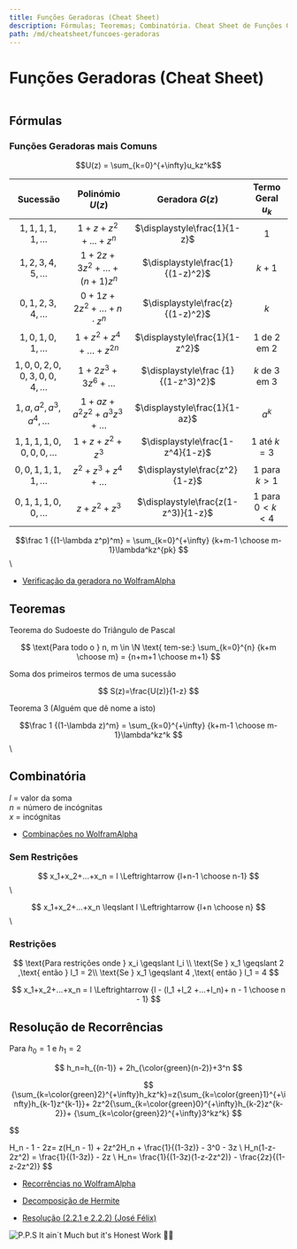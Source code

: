 ```yaml
---
title: Funções Geradoras (Cheat Sheet)
description: Fórmulas; Teoremas; Combinatória. Cheat Sheet de Funções Geradoras
path: /md/cheatsheet/funcoes-geradoras
---
```


# Funções Geradoras (Cheat Sheet)

```toc

```

## Fórmulas

### Funções Geradoras mais Comuns

$$U(z) = \sum_{k=0}^{+\infty}u_kz^k$$

|                Sucessão                |             Polinómio $U(z)$              |           Geradora $G(z)$           | Termo Geral $u_k$ |
| :------------------------------------: | :---------------------------------------: | :---------------------------------: | :---------------: |
|           $1,1,1,1,1,\dots$            |             $1+z+z^2+...+z^n$             |    $\displaystyle\frac{1}{1-z}$     |        $1$        |
|           $1,2,3,4,5,\dots$            |  $1+2z+3z^2+\dots+\allowbreak{(n+1)z^n}$  |  $\displaystyle\frac{1}{(1-z)^2}$   |      $k + 1$      |
|           $0,1,2,3,4,\dots$            | $0+1z+2z^2+\dots+\allowbreak{n\cdot z^n}$ |  $\displaystyle\frac{z}{(1-z)^2}$   |        $k$        |
|           $1,0,1,0,1,\dots$            |         $1+z^2+z^4+\dots+z^{2n}$          |   $\displaystyle\frac{1}{1-z^2}$    |   $1$ de 2 em 2   |
| $1,0,0,2,0,0,\allowbreak3,0,0,4,\dots$ |            $1+2z^3+3z^6+\dots$            | $\displaystyle\frac {1}{(1-z^3)^2}$ |   $k$ de 3 em 3   |
|        $1,a,a^2,a^3,a^4,\dots$         |        $1+az+a^2z^2+a^3z^3+\dots$         |    $\displaystyle\frac{1}{1-az}$    |       $a^k$       |
|        $1,1,1,1,0,0,0,0,\dots$         |               $1+z+z^2+z^3$               |  $\displaystyle\frac{1-z^4}{1-z}$   |   $1$ até $k=3$   |
|          $0,0,1,1,1,1,\dots$           |            $z^2+z^3+z^4+\dots$            |   $\displaystyle\frac{z^2}{1-z}$    | $1$ para $k > 1$  |
|          $0,1,1,1,0,0,\dots$           |                $z+z^2+z^3$                | $\displaystyle\frac{z(1-z^3)}{1-z}$ | $1$ para $0< k<4$ |

$$\frac 1 {(1-\lambda z^p)^m} = \sum_{k=0}^{+\infty} {k+m-1 \choose m-1}\lambda^kz^{pk} $$\\

- [Verificação da geradora no WolframAlpha](https://www.wolframalpha.com/input/?i=GeneratingFunction%283%CB%86n+%2B+n+%2B+1%2C+n%2C+k%29)

## Teoremas

Teorema do Sudoeste do Triângulo de Pascal

$$
\text{Para todo o } n, m \in \N \text{ tem-se:}
\sum_{k=0}^{n} {k+m \choose m} = {n+m+1 \choose m+1}
$$

Soma dos primeiros termos de uma sucessão

$$
S(z)=\frac{U(z)}{1-z}
$$

Teorema 3 (Alguém que dê nome a isto)

$$\frac 1 {(1-\lambda z)^m} = \sum_{k=0}^{+\infty} {k+m-1 \choose m-1}\lambda^kz^k $$\\

## Combinatória

$l$ = valor da soma  
$n$ = número de incógnitas  
$x$ = incógnitas

- [Combinações no WolframAlpha](https://www.wolframalpha.com/input/?i=combination%286%2C9%29)

### Sem Restrições

$$ x_1+x_2+...+x_n = l \Leftrightarrow {l+n-1 \choose n-1} $$\\

$$ x_1+x_2+...+x_n \leqslant l \Leftrightarrow {l+n \choose n} $$\\

### Restrições

$$
\text{Para restrições onde } x_i \geqslant l_i \\ \text{Se } x_1 \geqslant 2 ,\text{ então } l_1 = 2\\
\text{Se } x_1 \geqslant 4 ,\text{ então } l_1 = 4
$$

$$ x_1+x_2+...+x_n = l \Leftrightarrow {l - (l_1 +l_2 +...+l_n)+ n - 1 \choose n - 1} $$

## Resolução de Recorrências

Para $h_0 = 1$ e $h_1 = 2$

$$
h_n=h_{(n-1)} + 2h_{\color{green}(n-2)}+3^n
$$

$$
{\sum_{k=\color{green}2}^{+\infty}h_kz^k}=z{\sum_{k=\color{green}1}^{+\infty}h_{k-1}z^{k-1}}+ 2z^2{\sum_{k=\color{green}0}^{+\infty}h_{k-2}z^{k-2}}+ {\sum_{k=\color{green}2}^{+\infty}3^kz^k}
$$

$$

H_n - 1 - 2z= z(H_n - 1) + 2z^2H_n + \frac{1}{(1-3z)} - 3^0 - 3z  \\
H_n(1-z-2z^2) = \frac{1}{(1-3z)} - 2z \\
H_n= \frac{1}{(1-3z)(1-z-2z^2)} - \frac{2z}{(1-z-2z^2)}
$$

- [Recorrências no WolframAlpha](https://www.wolframalpha.com/input/?i=a%280%29+%3D+3%2C+a%28n%29+%3D+2*a%28n-1%29)

- [Decomposição de Hermite](https://www.emathhelp.net/calculators/algebra-2/partial-fraction-decomposition-calculator/)

- [Resolução (2.2.1 e 2.2.2) (José Félix)](https://drive.google.com/file/d/16V6DPs1HJi8Msfg3vw2XGKMpB-iC-zar/view?usp=sharing)

![P.P.S It ain´t Much but it's Honest Work 👨‍🌾](https://i.imgur.com/jLQT7e1.jpg)

